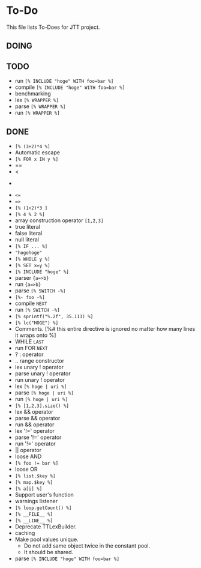 # To-Do

This file lists To-Does for JTT project.

## DOING


## TODO

* run `[% INCLUDE "hoge" WITH foo=bar %]`
* compile `[% INCLUDE "hoge" WITH foo=bar %]`
* benchmarking
* lex `[% WRAPPER %]`
* parse `[% WRAPPER %]`
* run `[% WRAPPER %]`

## DONE

 * `[% (3+2)*4 %]`
 * Automatic escape
 * `[% FOR x IN y %]`
 * ==
 * <
 * >
 * `<=`
 * `=>`
 * `[% (1+2)*3 ]`
 * `[% 4 % 2 %]`
 * array construction operator `[1,2,3]`
 * true literal
 * false literal
 * null literal
 * `[% IF ... %]`
* `"hogehoge"`
* `[% WHILE y %]`
* `[% SET x=y %]`
* `[% INCLUDE "hoge" %]`
* parser `{a=>b}`
* run `{a=>b}`
* parse `[% SWITCH -%]`
* `[%- foo -%]`
* compile `NEXT`
* run `[% SWITCH -%]`
* `[% sprintf("%.2f", 35.113) %]`
* `[% lc("HOGE") %]`
* Comments. [%# this entire directive is ignored no
    matter how many lines it wraps onto
%]
* WHILE `LAST`
* run FOR `NEXT`
* ? : operator
 * .. range constructor
 * lex unary ! operator
* parse unary ! operator
* run unary ! operator
* lex `[% hoge | uri %]`
* parse `[% hoge | uri %]`
* run `[% hoge | uri %]`
* `[% [1,2,3].size() %]`
* lex && operator
* parse && operator
* run && operator
* lex '!=' operator
* parse '!=' operator
* run '!=' operator
* || operator
* loose AND
* `[% foo != bar %]`
* loose OR
* `[% list.$key %]`
* `[% map.$key %]`
* `[% a[i] %]`
* Support user's function
* warnings listener
* `[% loop.getCount() %]`
* `[% __FILE__ %]`
* `[% __LINE__ %]`
* Deprecate TTLexBuilder.
* caching
* Make pool values unique.
  * Do not add same object twice in the constant pool.
  * It should be shared.
* parse `[% INCLUDE "hoge" WITH foo=bar %]`
